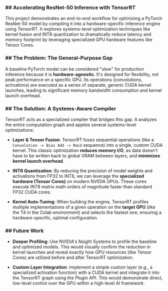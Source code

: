 ### ## Accelerating ResNet-50 Inference with TensorRT

This project demonstrates an end-to-end workflow for optimizing a PyTorch ResNet-50 model by compiling it into a hardware-specific inference engine using TensorRT. It explores systems-level optimization techniques like kernel fusion and INT8 quantization to dramatically reduce latency and memory footprint by leveraging specialized GPU hardware features like Tensor Cores.

### ## The Problem: The General-Purpose Gap

A baseline PyTorch model can be considered "slow" for production inference because it is **hardware-agnostic**. It's designed for flexibility, not peak performance on a specific GPU. Its operations (convolutions, activations) are executed as a series of separate, generic CUDA kernel launches, leading to significant memory bandwidth consumption and kernel launch overhead.

### ## The Solution: A Systems-Aware Compiler

TensorRT acts as a specialized compiler that bridges this gap. It analyzes the entire computation graph and applies several systems-level optimizations:

* **Layer & Tensor Fusion**: TensorRT fuses sequential operations (like a `Convolution -> Bias Add -> ReLU` sequence) into a single, custom CUDA kernel. This classic optimization **reduces memory I/O**, as data doesn't have to be written back to global VRAM between layers, and **minimizes kernel launch overhead**.

* **INT8 Quantization**: By reducing the precision of model weights and activations from FP32 to INT8, we can leverage the **specialized hardware (Tensor Cores)** on modern NVIDIA GPUs. These cores execute INT8 matrix math orders of magnitude faster than standard FP32 CUDA cores.

* **Kernel Auto-Tuning**: When building the engine, TensorRT profiles multiple implementations of a given operation on the **target GPU** (like the T4 in the Colab environment) and selects the fastest one, ensuring a hardware-specific, optimal configuration.

### ## Future Work

* **Deeper Profiling**: Use NVIDIA's Nsight Systems to profile the baseline and optimized models. This would visually confirm the reduction in kernel launches and reveal exactly how GPU resources (like Tensor Cores) are utilized before and after TensorRT optimization.

* **Custom Layer Integration**: Implement a simple custom layer (e.g., a specialized activation function) with a CUDA kernel and integrate it into the TensorRT graph using the Plugin API. This would demonstrate direct, low-level control over the GPU within a high-level AI framework.
